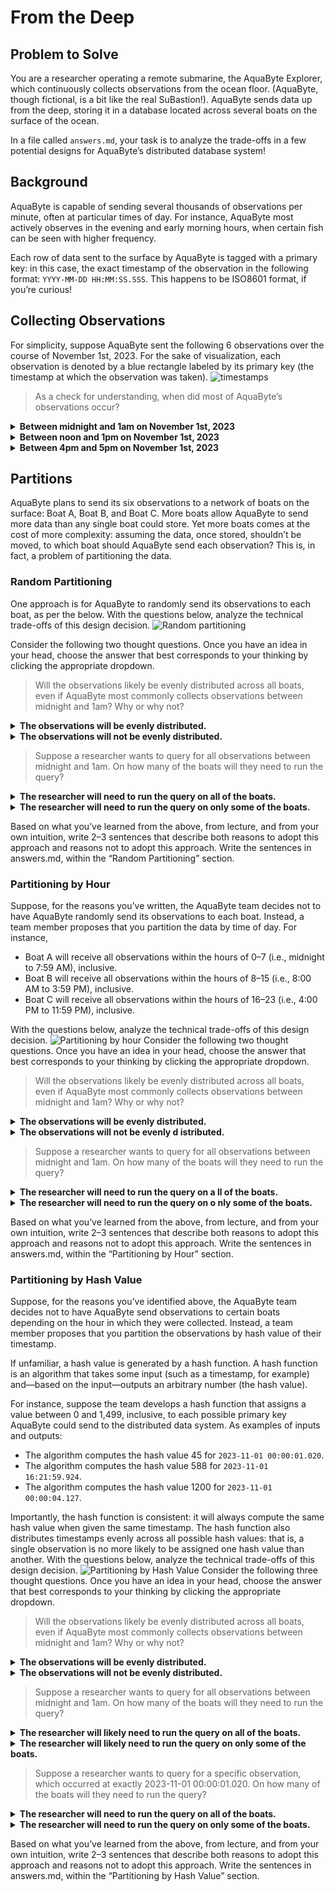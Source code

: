 # From the Deep
## Problem to Solve
You are a researcher operating a remote submarine, the AquaByte Explorer, which continuously collects observations from the ocean floor. (AquaByte, though fictional, is a bit like the real SuBastion!). AquaByte sends data up from the deep, storing it in a database located across several boats on the surface of the ocean.

In a file called `answers.md`, your task is to analyze the trade-offs in a few potential designs for AquaByte’s distributed database system!

## Background
AquaByte is capable of sending several thousands of observations per minute, often at particular times of day. For instance, AquaByte most actively observes in the evening and early morning hours, when certain fish can be seen with higher frequency.

Each row of data sent to the surface by AquaByte is tagged with a primary key: in this case, the exact timestamp of the observation in the following format: `YYYY-MM-DD HH:MM:SS.SSS`. This happens to be ISO8601 format, if you’re curious!

## Collecting Observations
For simplicity, suppose AquaByte sent the following 6 observations over the course of November 1st, 2023. For the sake of visualization, each observation is denoted by a blue rectangle labeled by its primary key (the timestamp at which the observation was taken).
![timestamps](image.png)
> As a check for understanding, when did most of AquaByte’s observations occur?

<details>
<summary><b>Between midnight and 1am on November 1st, 2023</b></summary>
That's right!
</details>

<details>
<summary><b>Between noon and 1pm on November 1st, 2023</b></summary>
Not quite.
</details>

<details>
<summary><b>Between 4pm and 5pm on November 1st, 2023</b></summary>
Not quite.
</details>

## Partitions
AquaByte plans to send its six observations to a network of boats on the surface: Boat A, Boat B, and Boat C. More boats allow AquaByte to send more data than any single boat could store. Yet more boats comes at the cost of more complexity: assuming the data, once stored, shouldn’t be moved, to which boat should AquaByte send each observation? This is, in fact, a problem of partitioning the data.

### Random Partitioning
One approach is for AquaByte to randomly send its observations to each boat, as per the below. With the questions below, analyze the technical trade-offs of this design decision.
![Random partitioning](image-1.png)

Consider the following two thought questions. Once you have an idea in your head, choose the answer that best corresponds to your thinking by clicking the appropriate dropdown.

> Will the observations likely be evenly distributed across all boats, even if AquaByte most commonly collects observations between midnight and 1am? Why or why not?

<details>
<summary><b>The observations will be evenly distributed.</b></summary>
That’s right. The observations will be evenly distributed because each one is randomly assigned to any one of the three boats. Or, put another way, an observation is equally likely to be sent to any boat. So, even if AquaByte most commonly collects observations between midnight and 1am, observations will be evenly spread out among the boats.
</details>

<details>
<summary><b>The observations will not be evenly distributed.</b></summary>
Not quite. The observations will be evenly distributed because each one is randomly assigned to any one of the three boats. Or, put another way, an observation is equally likely to be sent to any boat. So, even if AquaByte most commonly collects observations between midnight and 1am, observations will be evenly spread out among the boats.
</details>

> Suppose a researcher wants to query for all observations between midnight and 1am. On how many of the boats will they need to run the query?

<details>
<summary><b>The researcher will need to run the query on all of the boats.</b></summary>
That’s right. Because the observations are randomly assigned to any boat, each observation between midnight and 1am could be on any one of the three boats. If a query is only run on one boat, there’s a chance it has missed observations, stored on other boats, that it should have returned.
</details>

<details>
<summary><b>The researcher will need to run the query on only some of the boats.</b></summary>
Not quite. Consider that each observation between midnight and 1am is equally likely to be on any one of the three boats. So if the researcher only runs the query on one of the boats, there is a chance the query will have missed observations on other boats.
</details>

Based on what you’ve learned from the above, from lecture, and from your own intuition, write 2–3 sentences that describe both reasons to adopt this approach and reasons not to adopt this approach. Write the sentences in answers.md, within the “Random Partitioning” section.

### Partitioning by Hour
Suppose, for the reasons you’ve written, the AquaByte team decides not to have AquaByte randomly send its observations to each boat. Instead, a team member proposes that you partition the data by time of day. For instance,

- Boat A will receive all observations within the hours of 0–7 (i.e., midnight to 7:59 AM), inclusive.
- Boat B will receive all observations within the hours of 8–15 (i.e., 8:00 AM to 3:59 PM), inclusive.
- Boat C will receive all observations within the hours of 16–23 (i.e., 4:00 PM to 11:59 PM), inclusive.

With the questions below, analyze the technical trade-offs of this design decision.
![Partitioning by hour](image-2.png)
Consider the following two thought questions. Once you have an idea in your head, choose the answer that best corresponds to your thinking by clicking the appropriate dropdown.

> Will the observations likely be evenly distributed across all boats, even if AquaByte most commonly collects observations between midnight and 1am? Why or why not?

<details>
<summary><b>The observations will be evenly distributed.</b></summary>
Not quite. The observations will not be evenly distributed if AquaByte most commonly collects observations between midnight and 1am. Since most observations are collected between midnight and 1am, and because Boat A will receive all observations within the hours of 0–7 (i.e., midnight to 7:59 AM), inclusive, Boat A will receive most of the observations.
</details>

<details>
<summary><b>The observations will not be evenly d
istributed.</b></summary>
That’s right. Since most observations are collected between midnight and 1am, and because Boat A will receive all observations within the hours of 0–7 (i.e., midnight to 7:59 AM), inclusive, Boat A will receive most of the observations.
</details>


> Suppose a researcher wants to query for all observations between midnight and 1am. On how many of the boats will they need to run the query?

<details>
<summary><b>The researcher will need to run the query on a
ll of the boats.</b></summary>
Not quite. Boat A will receive all observations within the hours of 0–7 (i.e., midnight to 7:59 AM), inclusive. This means that all observations between midnight and 1am can be found on Boat A.
</details>

<details>
<summary><b>The researcher will need to run the query on o
nly some of the boats.</b></summary>
That’s right. Boat A will receive all observations within the hours of 0–7 (i.e., midnight to 7:59 AM), inclusive. This means that all observations between midnight and 1am can be found on Boat A.
</details>

Based on what you’ve learned from the above, from lecture, and from your own intuition, write 2–3 sentences that describe both reasons to adopt this approach and reasons not to adopt this approach. Write the sentences in answers.md, within the “Partitioning by Hour” section.

### Partitioning by Hash Value
Suppose, for the reasons you’ve identified above, the AquaByte team decides not to have AquaByte send observations to certain boats depending on the hour in which they were collected. Instead, a team member proposes that you partition the observations by hash value of their timestamp.

If unfamiliar, a hash value is generated by a hash function. A hash function is an algorithm that takes some input (such as a timestamp, for example) and—based on the input—outputs an arbitrary number (the hash value).

For instance, suppose the team develops a hash function that assigns a value between 0 and 1,499, inclusive, to each possible primary key AquaByte could send to the distributed data system. As examples of inputs and outputs:

- The algorithm computes the hash value 45 for `2023-11-01 00:00:01.020`.
- The algorithm computes the hash value 588 for `2023-11-01 16:21:59.924`.
- The algorithm computes the hash value 1200 for `2023-11-01 00:00:04.127`.

Importantly, the hash function is consistent: it will always compute the same hash value when given the same timestamp. The hash function also distributes timestamps evenly across all possible hash values: that is, a single observation is no more likely to be assigned one hash value than another. With the questions below, analyze the technical trade-offs of this design decision.
![Partitioning by Hash Value](image-3.png)
Consider the following three thought questions. Once you have an idea in your head, choose the answer that best corresponds to your thinking by clicking the appropriate dropdown.
> Will the observations likely be evenly distributed across all boats, even if AquaByte most commonly collects observations between midnight and 1am? Why or why not?

<details>
<summary><b>The observations will be evenly distributed.</b></summary>
That’s right. A single observation is no more likely to be assigned one hash value than another, which means any single observation could be sent to any one of the three available boats.
</details>

<details>
<summary><b>The observations will not be evenly distributed.</b></summary>
Not quite. Though AquaByte does most commonly collect observations between midnight and 1am, a single observation is no more likely to be assigned one hash value than another. Any single observation could be sent to any one of the three available boats.
</details>


> Suppose a researcher wants to query for all observations between midnight and 1am. On how many of the boats will they need to run the query?

<details>
<summary><b>The researcher will likely need to run the query on all of the boats.</b></summary>
That’s right. Each observation in a range of observations could be assigned any arbitrary hash value: the hash values themselves are not in a specified range. For that reason, the query would be best run on all boats.
</details>

<details>
<summary><b>The researcher will likely need to run the query on only some of the boats.</b></summary>
Not quite. It’s certainly possible to know the hash value of a specific observation. But each observation in a range of observations could be assigned any arbitrary hash value: the hash values themselves are not in a specified range. For that reason, the query would be best run on all boats.
</details>

> Suppose a researcher wants to query for a specific observation, which occurred at exactly 2023-11-01 00:00:01.020. On how many of the boats will they need to run the query?

<details>
<summary><b>The researcher will need to run the query on all of the boats.</b></summary>
Not quite. It is possible to know the hash value of a specific timestamp, which can tell the researcher where to run the query.
</details>

<details>
<summary><b>The researcher will need to run the query on only some of the boats.</b></summary>
That’s right. It is possible to know the hash value of a specific timestamp, which can tell the researcher where to run the query.
</details>

Based on what you’ve learned from the above, from lecture, and from your own intuition, write 2–3 sentences that describe both reasons to adopt this approach and reasons not to adopt this approach. Write the sentences in answers.md, within the “Partitioning by Hash Value” section.